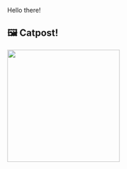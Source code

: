 Hello there!



## 🖼️ Catpost!

<sub>
    <img src="https://cdn2.thecatapi.com/images/MTYwODEwMg.jpg" height="256">
</sub>

